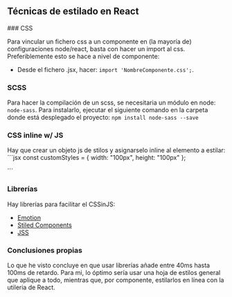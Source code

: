 ## Técnicas de estilado en React

### CSS

Para vincular un fichero css a un componente en (la mayoría de) configuraciones node/react, basta con hacer un import al css.
Preferiblemente esto se hace a nivel de componente:
* Desde el fichero .jsx, hacer: `import 'NombreComponente.css';`.

### SCSS

Para hacer la compilación de un scss, se necesitaria un módulo en node: `node-sass`.
Para instalarlo, ejecutar el siguiente comando en la carpeta donde está desplegado el proyecto: 
    `npm install node-sass --save`

### CSS inline w/ JS

Hay que crear un objeto js de stilos y asignarselo inline al elemento a estilar:
´´´jsx
  const customStyles = {
    width: "100px",
    height: "100px"
  };

  <div style={customStyles}></div>
´´´ 

### Librerías

Hay librerías para facilitar el CSSinJS:
* [Emotion](https://emotion.sh/)
* [Stiled Components](https://www.styled-components.com/) 
* [JSS](https://cssinjs.org) 

### Conclusiones propias

Lo que he visto concluye en que usar librerías añade entre 40ms hasta 100ms de retardo.
Para mi, lo óptimo sería usar una hoja de estilos general que aplique a todo, mientras que, por componente, estilarlos en línea con la utileria de React.
